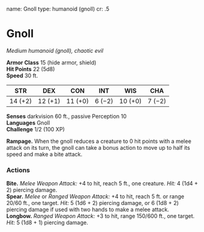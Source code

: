 name: Gnoll
type: humanoid (gnoll)
cr: .5

# Gnoll 
_Medium humanoid (gnoll), chaotic evil_

**Armor Class** 15 (hide armor, shield)    
**Hit Points** 22 (5d8)    
**Speed** 30 ft. 

| STR     | DEX     | CON     | INT     | WIS     | CHA     |
|---------|---------|---------|---------|---------|---------|
| 14 (+2) | 12 (+1) | 11 (+0) | 6 (−2)  | 10 (+0) | 7 (−2)  |

**Senses** darkvision 60 ft., passive Perception 10    
**Languages** Gnoll    
**Challenge** 1/2 (100 XP) 

**Rampage.** When the gnoll reduces a creature to 0 hit points with a melee attack on its turn, the gnoll can take a bonus action to move up to half its speed and make a bite attack. 

### Actions    
**Bite.** _Melee Weapon Attack:_ +4 to hit, reach 5 ft., one creature. _Hit:_ 4 (1d4 + 2) piercing damage.    
**Spear.** _Melee_ or _Ranged Weapon Attack:_ +4 to hit, reach 5 ft. or range 20/60 ft., one target. _Hit:_ 5 (1d6 + 2) piercing damage, or 6 (1d8 + 2) piercing damage if used with two hands to make a melee attack.    
**Longbow.** _Ranged Weapon Attack:_ +3 to hit, range 150/600 ft., one target. _Hit:_ 5 (1d8 + 1) piercing damage.
